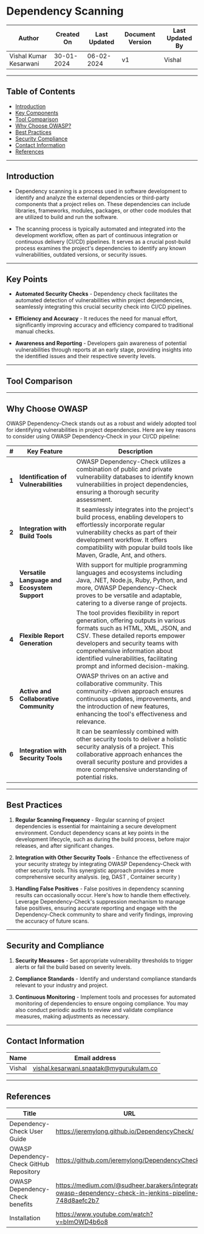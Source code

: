 
# Dependency Scanning
| Author                 | Created On | Last Updated | Document Version | Last Updated By |
| ---------------------- | ---------- | ------------ | ---------------- | --------------- |
| Vishal Kumar Kesarwani | 30-01-2024 | 06-02-2024   | v1               |  Vishal         |

***
## Table of Contents 
+ [Introduction](#Introduction)
+ [Key Components](#key-points)
+ [Tool Comparison](#tool-comparison)
+ [Why Choose OWASP?](#why-choose-owasp)
+ [Best Practices](#best-practices)
+ [Security Compliance](#security-compliance)
+ [Contact Information](#contact-information)
+ [References](#references)

***
## Introduction

* Dependency scanning is a process used in software development to identify and analyze the external dependencies or third-party components that a project relies on. These dependencies can include libraries, frameworks, modules, packages, or other code modules that are utilized to build and run the software. 

* The scanning process is typically automated and integrated into the development workflow, often as part of continuous integration or continuous delivery (CI/CD) pipelines. It serves as a crucial post-build process examines the project's dependencies to identify any known vulnerabilities, outdated versions, or security issues.

*** 
## Key Points

* **Automated Security Checks** - Dependency check facilitates the automated detection of vulnerabilities within project dependencies, seamlessly integrating this crucial security check into CI/CD pipelines.
  
* **Efficiency and Accuracy** - It reduces the need for manual effort, significantly improving accuracy and efficiency compared to traditional manual checks.
  
* **Awareness and Reporting** - Developers gain awareness of potential vulnerabilities through reports at an early stage, providing insights into the identified issues and their respective severity levels.
***
## Tool Comparison 

***
## Why Choose OWASP

OWASP Dependency-Check stands out as a robust and widely adopted tool for identifying vulnerabilities in project dependencies. Here are key reasons to consider using OWASP Dependency-Check in your CI/CD pipeline:

| #   | Key Feature                                        | Description                                                                                                                |
| --- | -------------------------------------------------- | -------------------------------------------------------------------------------------------------------------------------- |
| **1**   | **Identification of Vulnerabilities**                 | OWASP Dependency-Check utilizes a combination of public and private vulnerability databases to identify known vulnerabilities in project dependencies, ensuring a thorough security assessment. |
| **2**   | **Integration with Build Tools**                     | It seamlessly integrates into the project's build process, enabling developers to effortlessly incorporate regular vulnerability checks as part of their development workflow. It offers compatibility with popular build tools like Maven, Gradle, Ant, and others. |
| **3**   | **Versatile Language and Ecosystem Support**         | With support for multiple programming languages and ecosystems including Java, .NET, Node.js, Ruby, Python, and more, OWASP Dependency-Check proves to be versatile and adaptable, catering to a diverse range of projects. |
| **4**   | **Flexible Report Generation**                        | The tool provides flexibility in report generation, offering outputs in various formats such as HTML, XML, JSON, and CSV. These detailed reports empower developers and security teams with comprehensive information about identified vulnerabilities, facilitating prompt and informed decision-making. |
| **5**   | **Active and Collaborative Community**               | OWASP thrives on an active and collaborative community. This community-driven approach ensures continuous updates, improvements, and the introduction of new features, enhancing the tool's effectiveness and relevance. |
| **6**   | **Integration with Security Tools**                   | It can be seamlessly combined with other security tools to deliver a holistic security analysis of a project. This collaborative approach enhances the overall security posture and provides a more comprehensive understanding of potential risks. |

  
***
## Best Practices

1. **Regular Scanning Frequency** - Regular scanning of project dependencies is essential for maintaining a secure development environment. Conduct dependency scans at key points in the development lifecycle, such as during the build process, before major releases, and after significant changes.
   
2. **Integration with Other Security Tools** - Enhance the effectiveness of your security strategy by integrating OWASP Dependency-Check with other security tools. This synergistic approach provides a more comprehensive security analysis. (eg, DAST , Container security )
   
3. **Handling False Positives** - False positives in dependency scanning results can occasionally occur. Here's how to handle them effectively. Leverage Dependency-Check's suppression mechanism to manage false positives, ensuring accurate reporting and engage with the Dependency-Check community to share and verify findings, improving the accuracy of future scans.

***
## Security and Compliance

1. **Security Measures**  - Set appropriate vulnerability thresholds to trigger alerts or fail the build based on severity levels.
  
2. **Compliance Standards** - Identify and understand compliance standards relevant to your industry and project.
   
3. **Continuous Monitoring** - Implement tools and processes for automated monitoring of dependencies to ensure ongoing compliance. You may also conduct periodic audits to review and validate compliance measures, making adjustments as necessary.

***
## Contact Information

| Name | Email address |
| ---- | ------------- |
| Vishal | vishal.kesarwani.snaatak@mygurukulam.co |
***
## References

| Title                                      | URL                                           |
|--------------------------------------------|-----------------------------------------------|
| Dependency-Check User Guide           | https://jeremylong.github.io/DependencyCheck/    |
| OWASP Dependency-Check GitHub Repository    | https://github.com/jeremylong/DependencyCheck  |
| OWASP Dependency-Check benefits                 | https://medium.com/@sudheer.barakers/integrate-owasp-dependency-check-in-jenkins-pipeline-748d8aefc2b7 |
| Installation                                 | https://www.youtube.com/watch?v=bImOWD4b6o8 |




